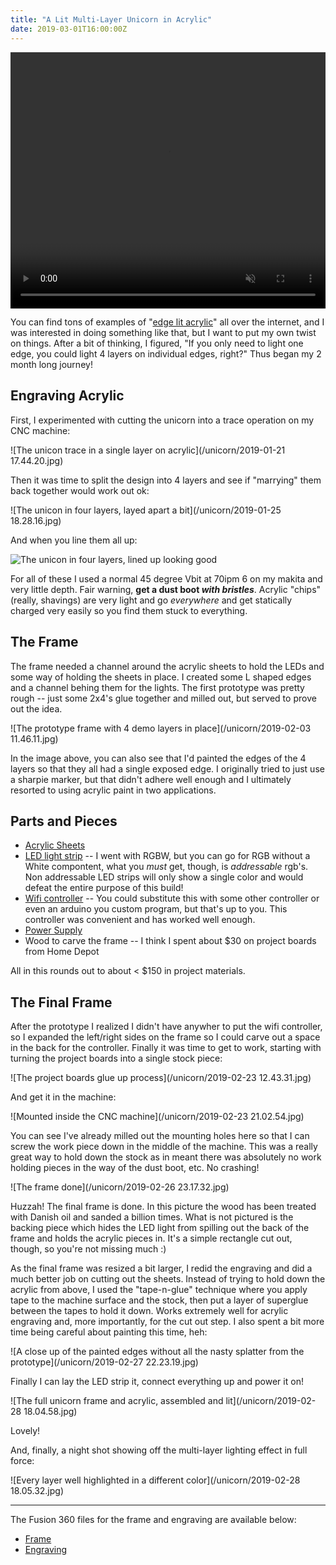 ```yaml
---
title: "A Lit Multi-Layer Unicorn in Acrylic"
date: 2019-03-01T16:00:00Z
---
```


<video autoplay loop muted controls style="max-width: 100%; min-height: 409.5px;">
<source type="video/mp4" src="/unicorn/Wv3FF1k.mp4">
</video>

You can find tons of examples of "[edge lit acrylic](https://www.google.com/search?q=edge+lit+acrylic)" all over the internet, and I was interested in doing something like that, but I want to put my own twist on things. After a bit of thinking, I figured, "If you only need to light one edge, you could light 4 layers on individual edges, right?" Thus began my 2 month long journey!

## Engraving Acrylic

First, I experimented with cutting the unicorn into a trace operation on my CNC machine:

![The unicon trace in a single layer on acrylic](/unicorn/2019-01-21 17.44.20.jpg)

Then it was time to split the design into 4 layers and see if "marrying" them back together would work out ok:

![The unicon in four layers, layed apart a bit](/unicorn/2019-01-25 18.28.16.jpg)

And when you line them all up:

![The unicon in four layers, lined up looking good](/unicorn/linedup.jpg)

For all of these I used a normal 45 degree Vbit at 70ipm 6 on my makita and very little depth. Fair warning, **get a dust boot _with bristles_**. Acrylic "chips" (really, shavings) are very light and go _everywhere_ and get statically charged very easily so you find them stuck to everything.

## The Frame

The frame needed a channel around the acrylic sheets to hold the LEDs and some way of holding the sheets in place. I created some L shaped edges and a channel behing them for the lights. The first prototype was pretty rough -- just some 2x4's glue together and milled out, but served to prove out the idea.

![The prototype frame with 4 demo layers in place](/unicorn/2019-02-03 11.46.11.jpg)

In the image above, you can also see that I'd painted the edges of the 4 layers so that they all had a single exposed edge. I originally tried to just use a sharpie marker, but that didn't adhere well enough and I ultimately resorted to using acrylic paint in two applications.

## Parts and Pieces

 - [Acrylic Sheets](https://www.amazon.com/gp/product/B004WP38D0)
 - [LED light strip](https://www.amazon.com/gp/product/B079ZZ9BYH) -- I went with RGBW, but you can go for RGB without a White compontent, what you *must* get, though, is _addressable_ rgb's. Non addressable LED strips will only show a single color and would defeat the entire purpose of this build!
 - [Wifi controller](https://www.amazon.com/gp/product/B07DVJ568C) -- You could substitute this with some other controller or even an arduino you custom program, but that's up to you. This controller was convenient and has worked well enough.
 - [Power Supply](https://www.amazon.com/gp/product/B01D8FM4N4)
 - Wood to carve the frame -- I think I spent about $30 on project boards from Home Depot

All in this rounds out to about < $150 in project materials.

## The Final Frame

After the prototype I realized I didn't have anywher to put the wifi controller, so I expanded the left/right sides on the frame so I could carve out a space in the back for the controller. Finally it was time to get to work, starting with turning the project boards into a single stock piece:

![The project boards glue up process](/unicorn/2019-02-23 12.43.31.jpg)

And get it in the machine:

![Mounted inside the CNC machine](/unicorn/2019-02-23 21.02.54.jpg)

You can see I've already milled out the mounting holes here so that I can screw the work piece down in the middle of the machine. This was a really great way to hold down the stock as in meant there was absolutely no work holding pieces in the way of the dust boot, etc. No crashing!

![The frame done](/unicorn/2019-02-26 23.17.32.jpg)

Huzzah! The final frame is done. In this picture the wood has been treated with Danish oil and sanded a billion times. What is not pictured is the backing piece which hides the LED light from spilling out the back of the frame and holds the acrylic pieces in. It's a simple rectangle cut out, though, so you're not missing much :)

As the final frame was resized a bit larger, I redid the engraving and did a much better job on cutting out the sheets. Instead of trying to hold down the acrylic from above, I used the "tape-n-glue" technique where you apply tape to the machine surface and the stock, then put a layer of superglue between the tapes to hold it down. Works extremely well for acrylic engraving and, more importantly, for the cut out step. I also spent a bit more time being careful about painting this time, heh:

![A close up of the painted edges without all the nasty splatter from the prototype](/unicorn/2019-02-27 22.23.19.jpg)

Finally I can lay the LED strip it, connect everything up and power it on!

![The full unicorn frame and acrylic, assembled and lit](/unicorn/2019-02-28 18.04.58.jpg)

Lovely!

And, finally, a night shot showing off the multi-layer lighting effect in full force:

![Every layer well highlighted in a different color](/unicorn/2019-02-28 18.05.32.jpg)

---

The Fusion 360 files for the frame and engraving are available below:

- [Frame](/unicorn/unicorn-frame-v34.f3d)
- [Engraving](/unicorn/unicorn-engraving-v14.f3d)
